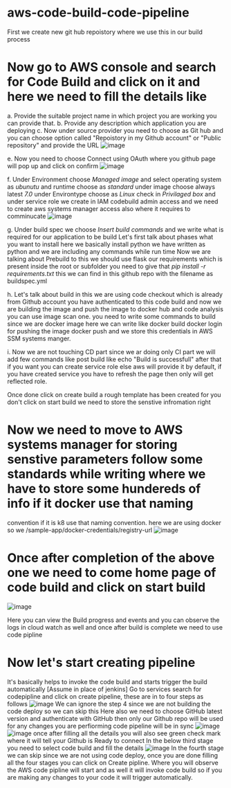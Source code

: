# aws-code-build-code-pipeline
First we create new git hub repoistory where we use this in our build process
# Now go to AWS console and search for Code Build and click on it and here we need to fill the details like
  a. Provide the suitable project name in which project you are working you can provide that.
  b. Provide any description which application you are deploying
  c. Now under source provider you need to choose as Git hub and you can choose option called "Repoistory in my Github account" or "Public   
  repository" and provide the URL
  ![image](https://github.com/avskr06/aws-code-build-code-pipeline/assets/144780588/223296e6-3bea-490e-bb8d-41373230bf24)

  e. Now you need to choose Connect using OAuth where you github page will pop up and click on confirm
  ![image](https://github.com/avskr06/aws-code-build-code-pipeline/assets/144780588/72705268-1b02-40e5-abb8-aa1ae778a4b9)

  f. Under Environment choose *Managed image* and select operating system as *ubunutu* and runtime choose as *standard* under image choose always latest *7.0*   under Environtype choose as *Linux* check in 
  *Privilaged box* and under service role we create in IAM codebuild admin access  and we need to create aws systems manager access also where it requires to comminucate
  ![image](https://github.com/avskr06/aws-code-build-code-pipeline/assets/144780588/0fb7bc5b-5f48-49c4-bdd4-6aad2f3c6d9e)

  
  g. Under build spec we choose *Insert build commands* and we write what is required for our application to be build
   Let's first talk about phases what you want to install here we basically install python we have written as python and we are including any commands while run time
   Now we are talking about Prebuild to this we should use flask our requirements which is present inside the root or subfolder you need to give that *pip install -r requirements.txt*
   this we can find in this github repo with the filename as buildspec.yml

  h. Let's talk about build in this we are using code checkout which is already from Github account you have authenticated to this code build and now we are building the image and push the image
  to docker hub and code analysis you can use image scan one. you need to write some commands to build since we are docker image here we can write like docker build docker login for pushing the image
  docker push and we store this credentials in AWS SSM systems manger.

  i. Now we are not touching CD part since we ar doing only CI part we will add few commands like post build like echo "Build is successfull" after that if you want you can create service role
  else aws will provide it by default, if you have created service you have to refresh the page then only will get reflected role.

  Once done click on create build a rough template has been created for you don't click on start build we need to store the senstive infromation right

# Now we need to move to AWS systems manager for storing senstive parameters follow some standards while writing where we  have to store some hundereds of info if it docker use that naming
convention if it is k8 use that naming convention. here we are using docker so we /sample-app/docker-credentials/registry-url
![image](https://github.com/avskr06/aws-code-build-code-pipeline/assets/144780588/2d8aa59c-7ef8-4733-8dd1-a0a27e6d147c)

# Once after completion of the above one we need to come home page of code build and click on start build 
![image](https://github.com/avskr06/aws-code-build-code-pipeline/assets/144780588/082ceb32-e93e-4ad2-a392-165331285fe3)

Here you can view the Build progress and events and you can observe the logs in cloud watch as well and once after build is complete we need to use code pipline

# Now let's start creating pipeline 
It's basically helps to invoke the code build and starts trigger the build automatically [Assume in place of jenkins]
Go to services search for codepipline and click on create pipeline, these are in to four steps as follows
![image](https://github.com/avskr06/aws-code-build-code-pipeline/assets/144780588/a9f0019b-0c39-4c5b-a880-d3d2098e7fa5)
We can ignore the step 4 since we are not building the code deploy so we can skip this
Here also we need to choose GitHub latest version and authenticate with GitHub then only our Github repo will be used for any changes you are perfiorming code pipeline will be in sync
![image](https://github.com/avskr06/aws-code-build-code-pipeline/assets/144780588/d77f02c2-2415-4439-b502-55f2d0147358)
![image](https://github.com/avskr06/aws-code-build-code-pipeline/assets/144780588/f1dd0180-f7aa-483d-b975-4096ce5b881c) once after filling all the details you will also see
green check mark where it will tell your Github is Ready to connect
In the below third stage you need to select code build and fill the details
![image](https://github.com/avskr06/aws-code-build-code-pipeline/assets/144780588/234a50ab-b8d1-4103-9477-420997ece99c)
In the fourth stage we can skip since we are not using code deploy, once you are done filling all the four stages you can click on Create pipline. Where you will observe the
AWS code pipline will start and as well it will invoke code build so if you are making any changes to your code it will trigger automatically.









  
